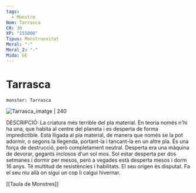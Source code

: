 ```yaml
---
tags:
  - Monstre
Nom: Tarrasca
CR: 30
XP: "155000"
Tipus: Monstruositat
Moral: "-"
Moral_2: "-"
Mida: GE
---
```

# Tarrasca

```statblock
monster: Tarrasca
```

![Tarrasca_imatge | 240](https://www.dndbeyond.com/avatars/thumbnails/30836/117/1000/1000/638063929008461547.png)

DESCRIPCIÓ: 
La criatura més terrible del pla material. En teoria només n'hi ha una, que habita al centre del planeta i es desperta de forma impredictible. Està lligada al pla material, de manera que només se la pot adormir, o segons la llegenda, portant-la i tancant-la en un altre pla. És una força de destrucció, però completament neutral. Desperta era una màquina de devorar, gegants inclosos d'un sol mos. Sol estar desperta per dos setmanes i dormir per mesos, però a vegades està desperta mesos i dorm 16 anys. Té multitud de resistències i habilitats. El seu origen és disputat. Fa el seu niu allà on sigui un cop li calgui hivernar.

[[Taula de Monstres]]